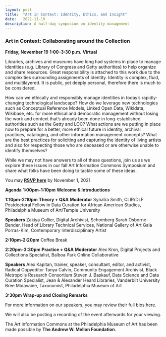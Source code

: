 ```yaml
---
layout: post 
title:  "Art in Context: Identity, Ethics, and Insight"
date:   2021-11-19
description: A half-day symposium on identity management
---
```


### Art in Context: Collaborating around the Collection

<b>Friday, November 19</b>
<b>1:00–3:30 p.m.</b>
<b>Virtual</b>

Libraries, archives and museums have long had systems in place to manage identities (e.g. Library of Congress and Getty authorities) to help organize and share resources. Great responsibility is attached to this work due to the complexities surrounding assignments of identity. Identity is complex, fluid, and multilayered. It is public, yet deeply personal, therefore there is much to be considered. 

How can we ethically and responsibly manage identities in today’s rapidly-changing technological landscape? How do we leverage new technologies such as Conceptual Reference Models, Linked Open Data, Wikidata, Wikibase, etc. for more ethical and democratic management without losing the work and context that’s already been done in long-established authorities such as the Getty and LOC? What actions are we putting in place now to prepare for a better, more ethical future in identity, archival practices, cataloging, and other information management concepts? What are the best practices for soliciting and capturing the identity of living artists and also for respecting those who are deceased or are otherwise unable to identify themselves? 

While we may not have answers to all of these questions, join us as we explore these issues in our fall Art Information Commons Symposium and share what folks have been doing to tackle some of these ideas.

You may <a href="https://docs.google.com/forms/d/e/1FAIpQLSeEry4P1ebADvHNK5lSBQ1ZDZKfeB7OekuYAvO9Rd1WZgiTkw/viewform?usp=sf_link"><b>RSVP here</b></a> by November 1, 2021.


<b>Agenda</b>
<b>1:00pm-1:10pm</b>
<b>Welcome & Introductions</b>

<b>1:10pm-2:10pm</b>
<b>Theory + Q&A</b>
<b>Moderator</b>
Synatra Smith, CLIR/DLF Postdoctoral Fellow in Data Curation for African American Studies, Philadelphia Museum of Art/Temple University 

<b>Speakers</b>
Zakiya Collier, Digital Archivist, Schomberg
Sarah Osborne-Bender, Head of Library Technical Services, National Gallery of Art
Gala Porras-Kim, Contemporary Interdisciplinary Artist

<b>2:10pm-2:20pm</b>
Coffee Break

<b>2:20pm-3:30pm</b>
<b>Practice + Q&A</b>
<b>Moderator</b>
Alex Kron, Digital Projects and Collections Specialist, Balboa Park Online Collaborative

<b>Speakers</b>
Alex Kapitan, trainer, speaker, consultant, editor, and activist, Radical Copyeditor
Tanya Calvin, Community Engagement Archivist, Black Metropolis Research Consortium 
Steven J. Baskauf, Data Science and Data Curation Specialist, Jean & Alexander Heard Libraries, Vanderbilt University
Bree Midavaine, Taxonomist, Philadelphia Museum of Art

<b>3:30pm</b>
<b>Wrap-up and Closing Remarks</b>

For more information on our speakers, you may review their full bios here.

We will also be posting a recording of the event afterwards for your viewing.



The Art Information Commons at the Philadelphia Museum of Art has been made possible by <b>The Andrew W. Mellon Foundation</b>.
